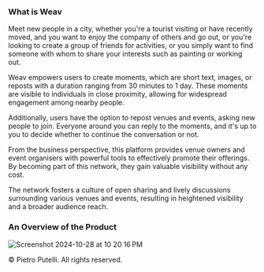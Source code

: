 ### What is Weav

Meet new people in a city, whether you're a tourist visiting or have recently moved, and you want to enjoy the company of others and go out, or you're looking to create a group of friends for activities, or you simply want to find someone with whom to share your interests such as painting or working out.

Weav empowers users to create moments, which are short text, images, or reposts with a duration ranging from 30 minutes to 1 day. These moments are visible to individuals in close proximity, allowing for widespread engagement among nearby people.

Additionally, users have the option to repost venues and events, asking new people to join. Everyone around you can reply to the moments, and it's up to you to decide whether to continue the conversation or not.

From the business perspective, this platform provides venue owners and event organisers with powerful tools to effectively promote their offerings. By becoming part of this network, they gain valuable visibility without any cost. 

The network fosters a culture of open sharing and lively discussions surrounding various venues and events, resulting in heightened visibility and a broader audience reach.

### An Overview of the Product

![Screenshot 2024-10-28 at 10 20 16 PM](https://github.com/user-attachments/assets/2d348d0d-c258-4764-b9f4-3119091ce3e9)

© Pietro Putelli. All rights reserved.
